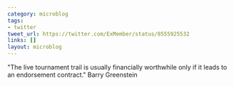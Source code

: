 ```yaml
---
category: microblog
tags:
- twitter
tweet_url: https://twitter.com/ExMember/status/8555925532
links: []
layout: microblog
---
```

"The live tournament trail is usually financially worthwhile only if it leads to an endorsement contract." Barry Greenstein
